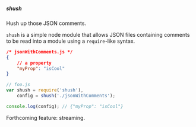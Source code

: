 ##### shush
Hush up those JSON comments.

`shush` is a simple node module that allows JSON files containing comments to be read into
a module using a `require`-like syntax.

```json
/* jsonWithComments.js */
{
    // a property
    "myProp": "isCool"
}
```
```javascript
// foo.js
var shush = require('shush'),
    config = shush('./jsonWithComments');

console.log(config); // {"myProp": "isCool"}
```

Forthcoming feature: streaming.